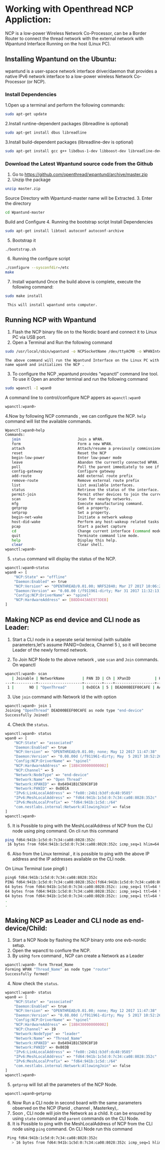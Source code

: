 # Working with Openthread NCP Appliction:
NCP is a low-power Wireless Network Co-Processor, can be a Border Router to connect the thread network with the external network with Wpantund Interface Running on the host (Linux PC).

## Installing Wpantund on the Ubuntu:
wpantund is a user-space network interface driver/daemon that provides a native IPv6 network interface to a low-power wireless Network Co-Processor (or NCP).
### Install Dependencies
1.Open up a terminal and perform the following commands:
```bash
sudo apt-get update
```

2.Install runtine-dependent packages (libreadline is optional)
```bash
sudo apt-get install dbus libreadline
```
3.Install build-dependent packages (libreadline-dev is optional)
```bash
sudo apt-get install gcc g++ libdbus-1-dev libboost-dev libreadline-dev
```

### Download the Latest Wpantund source code from the Github
 1. Go to https://github.com/openthread/wpantund/archive/master.zip
 2. Unzip the package
```bash
unzip master.zip
```
Source Directory with Wpantund-master name will be Extracted.
 3. Enter the directory
```bash
cd Wpantund-master
```
Build and Configure
 4. Running the bootstrap script
     Install Dependencies 
```bash
sudo apt-get install libtool autoconf autoconf-archive
```
 5. Bootstrap it
```bash
./bootstrap.sh
```
 6. Running the configure script
 ```bash
./configure --sysconfdir=/etc
make
```
 7. Install wpantund
     Once the build above is complete, execute the following command:
```bash
sudo make install
```
     This will install wpantund onto computer.

## Running NCP with Wpantund
1. Flash the NCP binary file on to the Nordic board and connect it to Linux PC via USB port.
2. Open a Terminal and Run the following command
```bash
sudo /usr/local/sbin/wpantund -o NCPSocketName /dev/ttyACM0 -o WPANInterfaceName wpan0
```
    The above command will run the Wpantund Interface on the Linux PC with name wpan0 and initializes the NCP .
3. To configure the NCP ,wpantund provides “wpanctl” command line tool. To use it Open an another terminal and run the following command
```bash
sudo wpanctl -I wpan0
```
A command line to control/configure NCP appers as  `wpanctl:wpan0`
```bash
wpanctl:wpan0> 
```
4.Now by following NCP commands , we can configure the NCP.  `help` command will list the available commands.
```bash
Wpanctl:wpan0>help 
Commands: 
   join                          Join a WPAN. 
   form                          Form a new WPAN. 
   attach                        Attach/resume a previously commissioned network 
   reset                      	 Reset the NCP 
   begin-low-power   	         Enter low-power mode 
   leave                      	 Abandon the currently connected WPAN. 
   poll                          Poll the parent immediately to see if there is IP traffic 
   config-gateway                Configure gateway 
   add-route                     Add external route prefix 
   remove-route                  Remove external route prefix 
   list                       	 List available interfaces. 
   status                        Retrieve the status of the interface. 
   permit-join                   Permit other devices to join the current network. 
   scan                          Scan for nearby networks. 
   mfg                           Execute manufacturing command. 
   getprop                       Get a property. 
   setprop                       Set a property. 
   begin-net-wake                Initiate a network wakeup 
   host-did-wake                 Perform any host-wakeup related tasks 
   pcap                          Start a packet capture 
   cd                            Change current interface (command mode) 
   quit                          Terminate command line mode. 
   help                          Display this help. 
   clear                         Clear shell. 
wpanctl:wpan0>
```
5. `status` command will display the status of the NCP.
```bash
wpanctl:wpan0>status 
wpan0 => [ 
	"NCP:State" => "offline" 
	"Daemon:Enabled" => true 
	"NCP:Version" => "OPENTHREAD/0.01.00; NRF52840; Mar 27 2017 10:06:23" 
	"Daemon:Version" => "0.08.00 (/f911961-dirty; Mar 31 2017 11:32:13)" 
	"Config:NCP:DriverName" => "spinel" 
	"NCP:HardwareAddress" => [B8DD443A6E973DEB] 
]
```
## Making NCP as end device and CLI node as Leader:
1. Start a CLI node in a seperate serial terminal (with suitable parameters,let's assume PANID=0xdeca, Channel 5 ), so it will become Leader of the newly formed network.

2. To Join NCP Node to the above network , use `scan` and `Join` commands. On wpanctl
```bash
wpanctl:wpan0> scan 
   | Joinable | NetworkName        | PAN ID | Ch | XPanID           | HWAddr           | RSSI 
---+----------+--------------------+--------+----+------------------+------------------+------ 
 1 |       NO | "OpenThread"       | 0xDECA | 5 | DEAD00BEEF00CAFE | AA9D0AFEC741A253 |  -67 
```
3. Use `join` command with Network Id the with option 
```bash
wpanctl:wpan0> join 1 
Joining "OpenThread" DEAD00BEEF00CAFE as node type "end-device" 
Successfully Joined!
```
4. Check the `status`.
```bash
wpanctl:wpan0> status 
wpan0 => [ 
	"NCP:State" => "associated" 
	"Daemon:Enabled" => true 
	"NCP:Version" => "OPENTHREAD/0.01.00; none; May 12 2017 11:47:38" 
	"Daemon:Version" => "0.08.00d (/f911961-dirty; May  5 2017 10:52:26)" 
	"Config:NCP:DriverName" => "spinel" 
	"NCP:HardwareAddress" => [18B4300000000002] 
	"NCP:Channel" => 5 
	"Network:NodeType" => "end-device" 
	"Network:Name" => "Open Thread" 
	"Network:XPANID" => 0x64941B1C5D9C8F10 
	"Network:PANID" => 0xDECA 
	"IPv6:LinkLocalAddress" => "fe80::24b1:b3df:dc48:9585" 
	"IPv6:MeshLocalAddress" => "fd64:941b:1c5d:0:7c34:ca08:8028:352c" 
	"IPv6:MeshLocalPrefix" => "fd64:941b:1c5d::/64" 
	"com.nestlabs.internal:Network:AllowingJoin" => false 
] 
wpanctl:wpan0>
```
5. It is Possible to ping with the MeshLocalAddress of NCP from the CLI node using ping command.
On cli run this command
```bash
ping fd64:941b:1c5d:0:7c34:ca08:8028:352c
 16 bytes from fd64:941b:1c5d:0:7c34:ca08:8028:352c icmp_seq=1 hlim=64 time=121ms
```
6. Also from the Linux terminal , it is possible to ping with the above IP address and the IP addresses available on the CLI node.

On Linux Terminal (use ping6 )
```bash
ping6 fd64:941b:1c5d:0:7c34:ca08:8028:352c
PING fd64:941b:1c5d:0:7c34:ca08:8028:352c(fd64:941b:1c5d:0:7c34:ca08:8028:352c) 56 data bytes 
64 bytes from fd64:941b:1c5d:0:7c34:ca08:8028:352c: icmp_seq=1 ttl=64 time=0.015 ms
64 bytes from fd64:941b:1c5d:0:7c34:ca08:8028:352c: icmp_seq=1 ttl=64 time=0.015 ms
64 bytes from fd64:941b:1c5d:0:7c34:ca08:8028:352c: icmp_seq=1 ttl=64 time=0.015 ms
.
.
```
## Making NCP as Leader  and CLI node as end-device/Child:
1. Start a NCP Node by flashing the NCP binary onto one evb-nordic setup.
2. Open the wpanctl to confiure the NCP.
3. By using `form` command , NCP can create a Network as a Leader
```bash
wpanctl:wpan0> form Thread_Name
Forming WPAN "Thread_Name" as node type "router" 
Successfully formed! 
```
4. Now check the `status`.
```bash
wpanctl:wpan0> status 
wpan0 => [ 
	"NCP:State" => "associated" 
	"Daemon:Enabled" => true 
	"NCP:Version" => "OPENTHREAD/0.01.00; none; May 12 2017 11:47:38" 
	"Daemon:Version" => "0.08.00d (/f911961-dirty; May  5 2017 10:52:26)" 
	"Config:NCP:DriverName" => "spinel" 
	"NCP:HardwareAddress" => [18B4300000000002] 
	"NCP:Channel" => 19 
	"Network:NodeType" => "leader" 
	"Network:Name" => "Thread_Name" 
	"Network:XPANID" => 0x64941B1C5D9C8F10 
	"Network:PANID" => 0x803B 
	"IPv6:LinkLocalAddress" => "fe80::24b1:b3df:dc48:9585" 
	"IPv6:MeshLocalAddress" => "fd64:941b:1c5d:0:7c34:ca08:8028:352c" 
	"IPv6:MeshLocalPrefix" => "fd64:941b:1c5d::/64" 
	"com.nestlabs.internal:Network:AllowingJoin" => false 
] 
wpanctl:wpan0>
```
5. `getprop` will list all the parameters of the NCP Node.
```bash
wpanctl:wpan0>getprop
```
6. Now Run a CLI node in second board with the same parameters observed on the NCP (Panid , channel , Masterkey),.
7. Soon , CLI node will join the Network as a child. It can be ensured by using `state` command and `parent` commands on the CLI Node.
8. It is Possible to ping with the MeshLocalAddress of NCP from the CLI node using `ping` command.
 On CLI Node  run this command

```bash
 Ping fd64:941b:1c5d:0:7c34:ca08:8028:352c
   > 16 bytes from fd64:941b:1c5d:0:7c34:ca08:8028:352c icmp_seq=1 hlim=64 time=121ms
```
